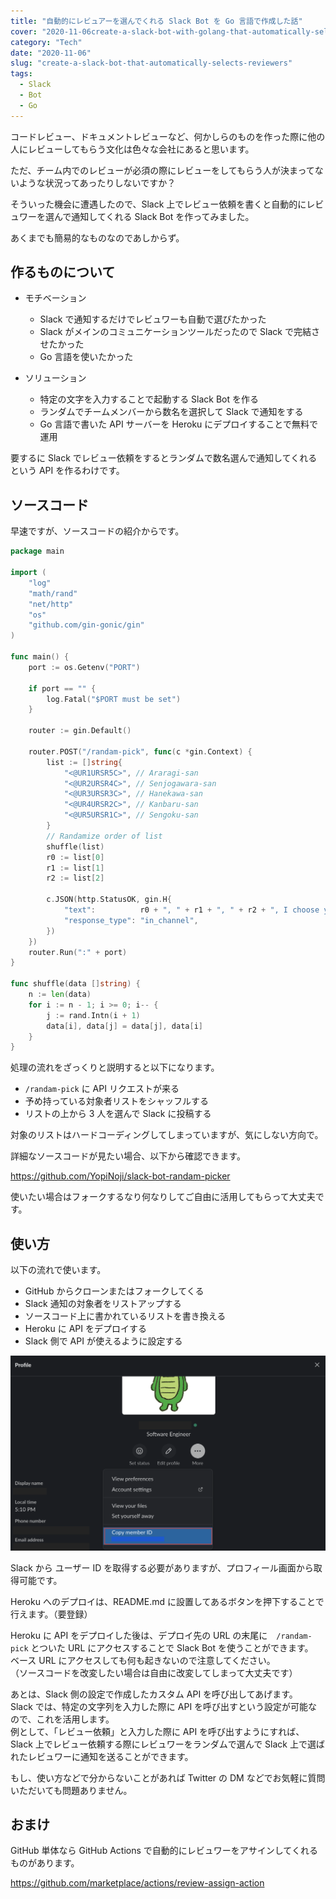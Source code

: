 ```yaml
---
title: "自動的にレビュアーを選んでくれる Slack Bot を Go 言語で作成した話"
cover: "2020-11-06create-a-slack-bot-with-golang-that-automatically-selects-reviewers/header.png"
category: "Tech"
date: "2020-11-06"
slug: "create-a-slack-bot-that-automatically-selects-reviewers"
tags:
  - Slack
  - Bot
  - Go
---
```


コードレビュー、ドキュメントレビューなど、何かしらのものを作った際に他の人にレビューしてもらう文化は色々な会社にあると思います。

ただ、チーム内でのレビューが必須の際にレビューをしてもらう人が決まってないような状況ってあったりしないですか？

そういった機会に遭遇したので、Slack 上でレビュー依頼を書くと自動的にレビュワーを選んで通知してくれる Slack Bot を作ってみました。

あくまでも簡易的なものなのであしからず。

## 作るものについて

- モチベーション

  - Slack で通知するだけでレビュワーも自動で選びたかった
  - Slack がメインのコミュニケーションツールだったので Slack で完結させたかった
  - Go 言語を使いたかった

- ソリューション

  - 特定の文字を入力することで起動する Slack Bot を作る
  - ランダムでチームメンバーから数名を選択して Slack で通知をする
  - Go 言語で書いた API サーバーを Heroku にデプロイすることで無料で運用

要するに Slack でレビュー依頼をするとランダムで数名選んで通知してくれるという API を作るわけです。

## ソースコード

早速ですが、ソースコードの紹介からです。

```go
package main

import (
	"log"
	"math/rand"
	"net/http"
	"os"
	"github.com/gin-gonic/gin"
)

func main() {
	port := os.Getenv("PORT")

	if port == "" {
		log.Fatal("$PORT must be set")
	}

	router := gin.Default()

	router.POST("/randam-pick", func(c *gin.Context) {
		list := []string{
			"<@UR1URSR5C>", // Araragi-san
			"<@UR2URSR4C>", // Senjogawara-san
			"<@UR3URSR3C>", // Hanekawa-san
			"<@UR4URSR2C>", // Kanbaru-san
			"<@UR5URSR1C>", // Sengoku-san
		}
		// Randamize order of list
		shuffle(list)
		r0 := list[0]
		r1 := list[1]
		r2 := list[2]

		c.JSON(http.StatusOK, gin.H{
			"text":          r0 + ", " + r1 + ", " + r2 + ", I choose you!",
			"response_type": "in_channel",
		})
	})
	router.Run(":" + port)
}

func shuffle(data []string) {
    n := len(data)
    for i := n - 1; i >= 0; i-- {
        j := rand.Intn(i + 1)
        data[i], data[j] = data[j], data[i]
    }
}
```

処理の流れをざっくりと説明すると以下になります。

- `/randam-pick` に API リクエストが来る
- 予め持っている対象者リストをシャッフルする
- リストの上から 3 人を選んで Slack に投稿する

対象のリストはハードコーディングしてしまっていますが、気にしない方向で。

詳細なソースコードが見たい場合、以下から確認できます。

https://github.com/YopiNoji/slack-bot-randam-picker

使いたい場合はフォークするなり何なりしてご自由に活用してもらって大丈夫です。

## 使い方

以下の流れで使います。

- GitHub からクローンまたはフォークしてくる
- Slack 通知の対象者をリストアップする
- ソースコード上に書かれているリストを書き換える
- Heroku に API をデプロイする
- Slack 側で API が使えるように設定する

![Slack User ID](Slack_user_id.png)

Slack から ユーザー ID を取得する必要がありますが、プロフィール画面から取得可能です。

Heroku へのデプロイは、README.md に設置してあるボタンを押下することで行えます。（要登録）

Heroku に API をデプロイした後は、デプロイ先の URL の末尾に　`/randam-pick` とついた URL にアクセスすることで Slack Bot を使うことができます。  
ベース URL にアクセスしても何も起きないので注意してください。  
（ソースコードを改変したい場合は自由に改変してしまって大丈夫です）

あとは、Slack 側の設定で作成したカスタム API を呼び出してあげます。  
Slack では、特定の文字列を入力した際に API を呼び出すという設定が可能なので、これを活用します。  
例として、「レビュー依頼」と入力した際に API を呼び出すようにすれば、Slack 上でレビュー依頼する際にレビュワーをランダムで選んで Slack 上で選ばれたレビュワーに通知を送ることができます。

もし、使い方などで分からないことがあれば Twitter の DM などでお気軽に質問いただいても問題ありません。

## おまけ

GitHub 単体なら GitHub Actions で自動的にレビュワーをアサインしてくれるものがあります。

https://github.com/marketplace/actions/review-assign-action
